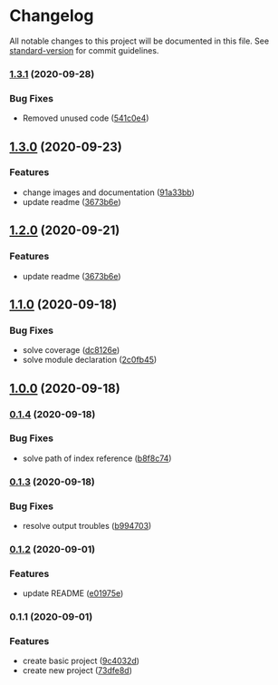 # Changelog

All notable changes to this project will be documented in this file. See [standard-version](https://github.com/conventional-changelog/standard-version) for commit guidelines.

### [1.3.1](https://github.com/EmersonBraun/pretty-log/compare/v1.3.0...v1.3.1) (2020-09-28)


### Bug Fixes

* Removed unused code ([541c0e4](https://github.com/EmersonBraun/pretty-log/commit/541c0e4c26c39f8c4e02adfa8cf812702db804c8))

## [1.3.0](https://github.com/EmersonBraun/pretty-log/compare/v1.1.0...v1.3.0) (2020-09-23)


### Features

* change images and documentation ([91a33bb](https://github.com/EmersonBraun/pretty-log/commit/91a33bbc084f0489ffa8dd0e2e5264522b2ae7ad))
* update readme ([3673b6e](https://github.com/EmersonBraun/pretty-log/commit/3673b6ef77d6ce50a339f17e690c20165d1938dd))

## [1.2.0](https://github.com/EmersonBraun/pretty-log/compare/v1.1.0...v1.2.0) (2020-09-21)


### Features

* update readme ([3673b6e](https://github.com/EmersonBraun/pretty-log/commit/3673b6ef77d6ce50a339f17e690c20165d1938dd))

## [1.1.0](https://github.com/EmersonBraun/pretty-log/compare/v1.0.0...v1.1.0) (2020-09-18)


### Bug Fixes

* solve coverage ([dc8126e](https://github.com/EmersonBraun/pretty-log/commit/dc8126e1218d27fef8e696e7e3cc57d90dc0e15c))
* solve module declaration ([2c0fb45](https://github.com/EmersonBraun/pretty-log/commit/2c0fb450ae5de614d2cdc1b6c5f5c94d0d2d0bf5))

## [1.0.0](https://github.com/EmersonBraun/pretty-log/compare/v0.1.4...v1.0.0) (2020-09-18)

### [0.1.4](https://github.com/EmersonBraun/pretty-log/compare/v0.1.3...v0.1.4) (2020-09-18)


### Bug Fixes

* solve path of index reference ([b8f8c74](https://github.com/EmersonBraun/pretty-log/commit/b8f8c742e2927ec191b5ccb9287604306a180031))

### [0.1.3](https://github.com/EmersonBraun/pretty-log/compare/v0.1.2...v0.1.3) (2020-09-18)


### Bug Fixes

* resolve output troubles ([b994703](https://github.com/EmersonBraun/pretty-log/commit/b994703eaa81b2ca33afe00d1b15c2a4c22cfddd))

### [0.1.2](https://github.com/EmersonBraun/pretty-log/compare/v0.1.1...v0.1.2) (2020-09-01)


### Features

* update README ([e01975e](https://github.com/EmersonBraun/pretty-log/commit/e01975ebde1e011f03e21af778ee750f750b67ea))

### 0.1.1 (2020-09-01)


### Features

* create basic project ([9c4032d](https://github.com/EmersonBraun/pretty-log/commit/9c4032db1199d059d5ea9c02c89645341c2956b4))
* create new project ([73dfe8d](https://github.com/EmersonBraun/pretty-log/commit/73dfe8de8a192591f9ea612aa8de380398a1d676))
